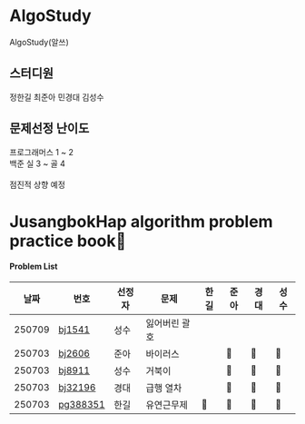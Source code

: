 # AlgoStudy
AlgoStudy(알쓰) 

## 스터디원 
정한길 최준아 민경대 김성수

## 문제선정 난이도
프로그래머스 1 ~ 2
<br>
백준 실 3 ~ 골 4 
<br>
<br>
점진적 상향 예정

# JusangbokHap algorithm problem practice book📝



#### Problem List
|날짜|번호|선정자|문제|한길|준아|경대|성수|
|---|---|---|---|---|---|---|---|
|250709|[bj1541](https://www.acmicpc.net/problem/1541)|성수|잃어버린 괄호|||| 
|250703|[bj2606](https://www.acmicpc.net/problem/2606)|준아|바이러스||🐣|🐧| 🐢 
|250703|[bj8911](https://www.acmicpc.net/problem/8911)|성수|거북이||🐣|🐧| 🐢
|250703|[bj32196](https://www.acmicpc.net/problem/32196)|경대|급행 열차||🐣|🐧| 🐢
|250703|[pg388351](https://school.programmers.co.kr/learn/courses/30/lessons/388351)|한길|유연근무제|👻|🐣|🐧|🐢
